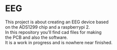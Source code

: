 EEG
===

This project is about creating an EEG device based  
on the ADS1299 chip and a raspberrypi 2.  
In this repository you'll find cad files for making  
the PCB and also the software.  
It is a work in progress and is nowhere near finished.  


